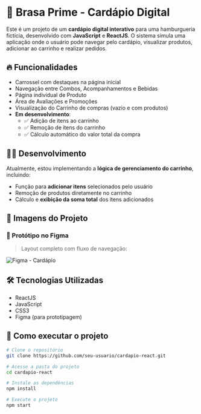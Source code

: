 # 🍔 Brasa Prime - Cardápio Digital

Este é um projeto de um **cardápio digital interativo** para uma hamburgueria fictícia, desenvolvido com **JavaScript** e **ReactJS**. O sistema simula uma aplicação onde o usuário pode navegar pelo cardápio, visualizar produtos, adicionar ao carrinho e realizar pedidos.

## 🔥 Funcionalidades

- Carrossel com destaques na página inicial
- Navegação entre Combos, Acompanhamentos e Bebidas
- Página individual de Produto
- Área de Avaliações e Promoções
- Visualização do Carrinho de compras (vazio e com produtos)
- **Em desenvolvimento**:
  - ✅ Adição de itens ao carrinho  
  - ✅ Remoção de itens do carrinho  
  - ✅ Cálculo automático do valor total da compra

## 👨‍💻 Desenvolvimento

Atualmente, estou implementando a **lógica de gerenciamento do carrinho**, incluindo:
- Função para **adicionar itens** selecionados pelo usuário
- Remoção de produtos diretamente no carrinho
- Cálculo e **exibição da soma total** dos itens adicionados

## 📸 Imagens do Projeto

### 🎨 Protótipo no Figma

> Layout completo com fluxo de navegação:

![Figma - Cardápio](./assets/figma-cardapio.png)

## 🛠️ Tecnologias Utilizadas

- ReactJS
- JavaScript
- CSS3
- Figma (para prototipagem)

## 🚀 Como executar o projeto

```bash
# Clone o repositório
git clone https://github.com/seu-usuario/cardapio-react.git

# Acesse a pasta do projeto
cd cardapio-react

# Instale as dependências
npm install

# Execute o projeto
npm start
